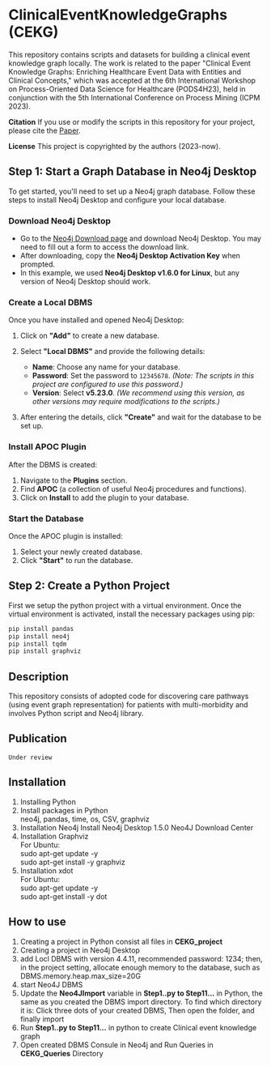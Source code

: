 # ClinicalEventKnowledgeGraphs (CEKG) 
This repository contains scripts and datasets for building a clinical event knowledge graph locally. The work is related to the paper "Clinical Event Knowledge Graphs: Enriching Healthcare Event Data with Entities and Clinical Concepts," which was accepted at the 6th International Workshop on Process-Oriented Data Science for Healthcare (PODS4H23), held in conjunction with the 5th International Conference on Process Mining (ICPM 2023).


**Citation**
If you use or modify the scripts in this repository for your project, please cite the [Paper](https://doi.org/10.1007/978-3-031-56107-8_23).

**License**
This project is copyrighted by the authors (2023-now).


## Step 1: Start a Graph Database in Neo4j Desktop

To get started, you'll need to set up a Neo4j graph database. Follow these steps to install Neo4j Desktop and configure your local database.

### Download Neo4j Desktop

- Go to the [Neo4j Download page](https://neo4j.com/download/) and download Neo4j Desktop. You may need to fill out a form to access the download link.
- After downloading, copy the **Neo4j Desktop Activation Key** when prompted.
- In this example, we used **Neo4j Desktop v1.6.0 for Linux**, but any version of Neo4j Desktop should work.

### Create a Local DBMS

Once you have installed and opened Neo4j Desktop:

1. Click on **"Add"** to create a new database.
2. Select **"Local DBMS"** and provide the following details:
   - **Name**: Choose any name for your database.
   - **Password**: Set the password to `12345678`. *(Note: The scripts in this project are configured to use this password.)*
   - **Version**: Select **v5.23.0**. *(We recommend using this version, as other versions may require modifications to the scripts.)*
   
3. After entering the details, click **"Create"** and wait for the database to be set up.

### Install APOC Plugin

After the DBMS is created:

1. Navigate to the **Plugins** section.
2. Find **APOC** (a collection of useful Neo4j procedures and functions).
3. Click on **Install** to add the plugin to your database.

### Start the Database

Once the APOC plugin is installed:

1. Select your newly created database.
2. Click **"Start"** to run the database.



## Step 2: Create a Python Project

First we setup the python project with a virtual environment. Once the virtual environment is activated, install the necessary packages using pip:
```bash
pip install pandas
pip install neo4j
pip install tqdm
pip install graphviz
```






## Description ##
This repository consists of adopted code for discovering care pathways (using event graph representation) for patients with multi-morbidity and involves Python script and Neo4j library.

## Publication ## 

    Under review


## Installation ## 
1. Installing Python  
2. Install packages in Python  
neo4j, pandas, time, os, CSV, graphviz  
3. Installation Neo4j
Install Neo4j Desktop 1.5.0 Neo4J Download Center  
4. Installation Graphviz  
For Ubuntu:  
sudo apt-get update -y  
sudo apt-get install -y graphviz  
5. Installation xdot  
For Ubuntu:  
sudo apt-get update -y  
sudo apt-get install -y dot  
## How to use ## 
1. Creating a project in Python consist all files in **CEKG_project** 
2. Creating a project in Neo4j Desktop
3. add Locl DBMS with version 4.4.11, recommended password: 1234; then, in the project setting, allocate enough memory to the database, such as DBMS.memory.heap.max_size=20G
4. start Neo4J DBMS
5. Update the **Neo4JImport** variable in **Step1..py to Step11...** in Python, the same as you created the DBMS import directory. To find which directory it is: Click three dots of your created DBMS, Then open the folder, and finally import
6. Run **Step1..py to Step11...** in python to create Clinical event knowledge graph
7. Open created DBMS Consule in Neo4j and Run Queries in **CEKG_Queries** Directory
